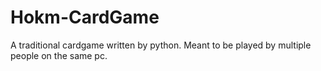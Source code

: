 # Hokm-CardGame

A traditional cardgame written by python. Meant to be played by multiple people on the same pc.
